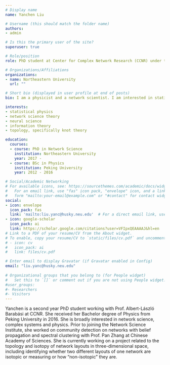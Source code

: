 ```yaml
---
# Display name
name: Yanchen Liu

# Username (this should match the folder name)
authors:
- admin

# Is this the primary user of the site?
superuser: true

# Role/position
role: PhD student at Center for Complex Network Research (CCNR) under the supervision of Prof. Albert-Laszlo Barabasi

# Organizations/Affiliations
organizations:
- name: Northeastern University
  url: ""

# Short bio (displayed in user profile at end of posts)
bio: I am a physicist and a network scientist. I am interested in statistical mechanics, network science theory, and interdisciplinary research. 

interests:
- statistical physics
- network science theory
- neural science
- information theory
- topology, specifically knot theory

education:
  courses:
  - course: PhD in Network Science
    institution: Northeastern University
    year: 2017 -
  - course: BSc in Physics
    institution: Peking University
    year: 2012 - 2016

# Social/Academic Networking
# For available icons, see: https://sourcethemes.com/academic/docs/widgets/#icons
#   For an email link, use "fas" icon pack, "envelope" icon, and a link in the
#   form "mailto:your-email@example.com" or "#contact" for contact widget.
social:
- icon: envelope
  icon_pack: fas
  link: 'mailto:liu.yanc@husky.neu.edu'  # For a direct email link, use "mailto:test@example.org".
- icon: google-scholar
  icon_pack: ai
  link: https://scholar.google.com/citations?user=VFIpxQEAAAAJ&hl=en
# Link to a PDF of your resume/CV from the About widget.
# To enable, copy your resume/CV to `static/files/cv.pdf` and uncomment the lines below.  
# - icon: cv
#   icon_pack: ai
#   link: files/cv.pdf

# Enter email to display Gravatar (if Gravatar enabled in Config)
email: "liu.yanc@husky.neu.edu"
  
# Organizational groups that you belong to (for People widget)
#   Set this to `[]` or comment out if you are not using People widget.  
#user_groups:
#- Researchers
#- Visitors
---
```


Yanchen is a second year PhD student working with Prof. Albert-László Barabási at CCNR. She received her Bachelor degree of Physics from Peking University in 2016. She is broadly interested in network science, complex systems and physics. Prior to joining the Network Science Institute, she worked on community detection on networks with belief propagation and spectral clustering with Prof. Pan Zhang at Chinese Academy of Sciences. She is currently working on a project related to the topology and isotopy of network layouts in three-dimensional space, including identifying whether two different layouts of one network are isotopic or measuring or how “non-isotopic” they are.
 
